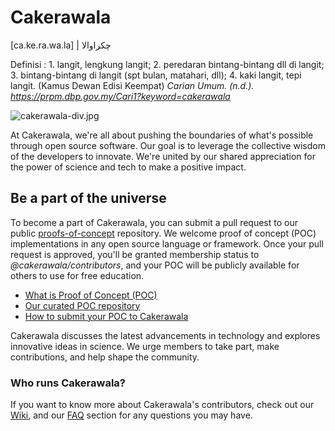 # Cakerawala

[ca.ke.ra.wa.la] | چکراوالا

Definisi : 1. langit, lengkung langit; 2. peredaran bintang-bintang dll di langit; 3. bintang-bintang di langit (spt bulan, matahari, dll); 4. kaki langit, tepi langit. (Kamus Dewan Edisi Keempat)
*Carian Umum. (n.d.). https://prpm.dbp.gov.my/Cari1?keyword=cakerawala*

![cakerawala-div.jpg](https://i.postimg.cc/6psvf6pp/cakerawala-div.jpg)

At Cakerawala, we're all about pushing the boundaries of what's possible through open source software. Our goal is to leverage the collective wisdom of the developers to innovate. We're united by our shared appreciation for the power of science and tech to make a positive impact.

## Be a part of the universe

To become a part of Cakerawala, you can submit a pull request to our public [proofs-of-concept](https://github.com/cakerawala/proofs-of-concept) repository. We welcome proof of concept (POC) implementations in any open source language or framework. Once your pull request is approved, you'll be granted membership status to *@cakerawala/contributors*, and your POC will be publicly available for others to use for free education.

- [What is Proof of Concept (POC)](https://github.com/cakerawala/proofs-of-concept/wiki/Introduction)
- [Our curated POC repository](https://github.com/cakerawala/proofs-of-concept)
- [How to submit your POC to Cakerawala](https://github.com/cakerawala/proofs-of-concept/wiki/Guideline#how-to-submit-poc)

Cakerawala discusses the latest advancements in technology and explores innovative ideas in science. We urge members to take part, make contributions, and help shape the community.

### Who runs Cakerawala?

If you want to know more about Cakerawala's contributors, check out our [Wiki](https://github.com/cakerawala/.github/wiki), and our [FAQ](https://github.com/cakerawala/.github/wiki/FAQs) section for any questions you may have.
